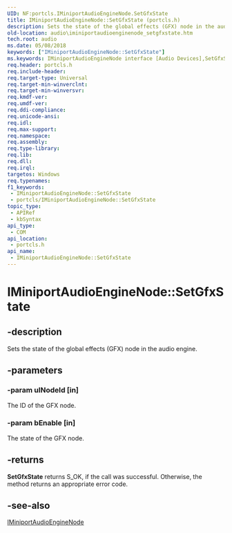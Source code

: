 ```yaml
---
UID: NF:portcls.IMiniportAudioEngineNode.SetGfxState
title: IMiniportAudioEngineNode::SetGfxState (portcls.h)
description: Sets the state of the global effects (GFX) node in the audio engine.
old-location: audio\iminiportaudioenginenode_setgfxstate.htm
tech.root: audio
ms.date: 05/08/2018
keywords: ["IMiniportAudioEngineNode::SetGfxState"]
ms.keywords: IMiniportAudioEngineNode interface [Audio Devices],SetGfxState method, IMiniportAudioEngineNode.SetGfxState, IMiniportAudioEngineNode::SetGfxState, SetGfxState, SetGfxState method [Audio Devices], SetGfxState method [Audio Devices],IMiniportAudioEngineNode interface, audio.iminiportaudioenginenode_setgfxstate, portcls/IMiniportAudioEngineNode::SetGfxState
req.header: portcls.h
req.include-header: 
req.target-type: Universal
req.target-min-winverclnt: 
req.target-min-winversvr: 
req.kmdf-ver: 
req.umdf-ver: 
req.ddi-compliance: 
req.unicode-ansi: 
req.idl: 
req.max-support: 
req.namespace: 
req.assembly: 
req.type-library: 
req.lib: 
req.dll: 
req.irql: 
targetos: Windows
req.typenames: 
f1_keywords:
 - IMiniportAudioEngineNode::SetGfxState
 - portcls/IMiniportAudioEngineNode::SetGfxState
topic_type:
 - APIRef
 - kbSyntax
api_type:
 - COM
api_location:
 - portcls.h
api_name:
 - IMiniportAudioEngineNode::SetGfxState
---
```


# IMiniportAudioEngineNode::SetGfxState


## -description

Sets the state of the global effects (GFX) node in the audio engine.

## -parameters

### -param ulNodeId [in]


The ID of the GFX node.

### -param bEnable [in]


The state of the GFX node.

## -returns

<b>SetGfxState</b> returns S_OK, if the call was successful. Otherwise, the method returns an appropriate error code.

## -see-also

<a href="/windows-hardware/drivers/ddi/portcls/nn-portcls-iminiportaudioenginenode">IMiniportAudioEngineNode</a>

